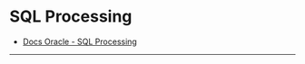 # SQL Processing
> 
* [Docs Oracle - SQL Processing](https://docs.oracle.com/database/121/TGSQL/tgsql_sqlproc.htm#TGSQL178)

<hr>
<br>

## 
#### 

<br>
